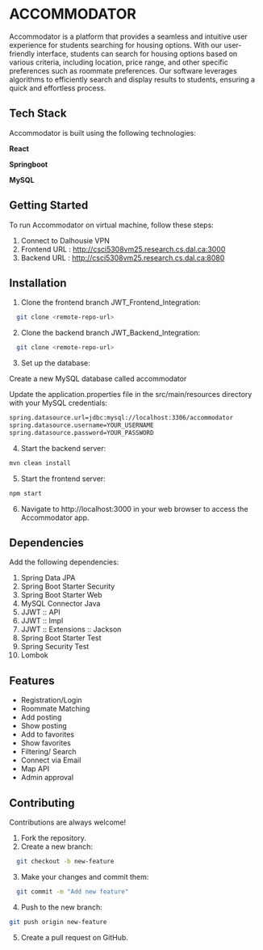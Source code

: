 
# ACCOMMODATOR

Accommodator is a platform that provides a seamless and intuitive user experience for students searching for housing options. With our user-friendly interface, students can search for housing options based on various criteria, including location, price range, and other specific preferences such as roommate preferences. Our software leverages algorithms to efficiently search and display results to students, ensuring a quick and effortless process.


## Tech Stack
Accommodator is built using the following technologies:


**React** 

**Springboot**

**MySQL**

## Getting Started
To run Accommodator on virtual machine, follow these steps:

1. Connect to Dalhousie VPN
2. Frontend URL :  http://csci5308vm25.research.cs.dal.ca:3000 
3. Backend URL : http://csci5308vm25.research.cs.dal.ca:8080
## Installation


1. Clone the frontend branch JWT_Frontend_Integration:

```bash
  git clone <remote-repo-url>
```
2. Clone the backend branch JWT_Backend_Integration:

```bash
  git clone <remote-repo-url>
```
3. Set up the database:

Create a new MySQL database called accommodator

Update the application.properties file in the src/main/resources directory with your MySQL credentials:
```bash
spring.datasource.url=jdbc:mysql://localhost:3306/accommodator
spring.datasource.username=YOUR_USERNAME
spring.datasource.password=YOUR_PASSWORD

```
4. Start the backend server:
```bash
mvn clean install
```
5. Start the frontend server:
```bash
npm start
```
6. Navigate to http://localhost:3000 in your web browser to access the Accommodator app.


## Dependencies

Add the following dependencies:

1. Spring Data JPA
2. Spring Boot Starter Security
3. Spring Boot Starter Web
4. MySQL Connector Java
5. JJWT :: API
6. JJWT :: Impl
7. JJWT :: Extensions :: Jackson
8. Spring Boot Starter Test
9. Spring Security Test
10. Lombok

## Features

- Registration/Login
- Roommate Matching
- Add posting
- Show posting
- Add to favorites
- Show favorites
- Filtering/ Search
- Connect via Email
- Map API
- Admin approval


## Contributing

Contributions are always welcome!

1. Fork the repository.
2. Create a new branch:
```bash
  git checkout -b new-feature
```
3. Make your changes and commit them:
```bash
  git commit -m "Add new feature"
```
4. Push to the new branch:
```bash
git push origin new-feature
```
5. Create a pull request on GitHub.

